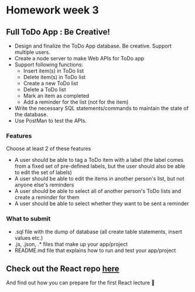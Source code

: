 # Homework week 3

## Full ToDo App : Be Creative!
- Design and finalize the ToDo App database. Be creative. Support multiple users.
- Create a node server to make Web APIs for ToDo app
- Support following functions:
    - Insert item(s) in ToDo list
    - Delete item(s) in ToDo list
    - Create a new ToDo list
    - Delete a ToDo list
    - Mark an item as completed
    - Add a reminder for the list (not for the item)
- Write the necessary SQL statements/commands to maintain the state of the database.
- Use PostMan to test the APIs.
### Features
Choose at least 2 of these features
- A user should be able to tag a ToDo item with a label (the label comes from a fixed set of pre-defined labels, but the user should also be able to edit the set of labels)
- A user should be able to edit the items in another person's list, but not anyone else's reminders
- A user should be able to select all of another person's ToDo lists and create a reminder for them
- A user should be able to select whether they want to be sent a reminder 

### What to submit
- .sql file with the dump of database (all create table statements, insert values etc.)
- .js, .json, .\* files that make up your app/project
- README.md file that explains how to run and test your app/project

## Check out the React repo [here](https://github.com/HackYourFuture/React)
And find out how you can prepare for the first React lecture :dancers:
